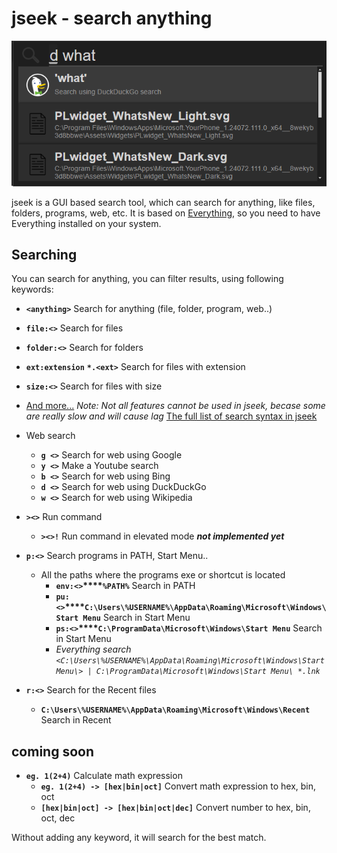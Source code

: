 # jseek - search anything

![Preview image of jseek](.github/preview.png)

jseek is a GUI based search tool, which can search for anything, like files, folders, programs, web, etc. It is based on [Everything](https://www.voidtools.com/), so you need to have Everything installed on your system.

## Searching

You can search for anything, you can filter results, using following keywords:

- **`<anything>`** Search for anything (file, folder, program, web..)
- **`file:<>`** Search for files
- **`folder:<>`**  Search for folders

- **`ext:extension`** **`*.<ext>`** Search for files with extension
- **`size:<>`** Search for files with size
- [And more...](https://www.voidtools.com/support/everything/searching/) _Note: Not all features cannot be used in jseek, becase some are really slow and will cause lag_ [The full list of search syntax in jseek](src/config.js)

- Web search
  - **`g <>`** Search for web using Google
  - **`y <>`** Make a Youtube search
  - **`b <>`** Search for web using Bing
  - **`d <>`** Search for web using DuckDuckGo
  - **`w <>`** Search for web using Wikipedia
- **`><>`** Run command
  - **`><>!`** Run command in elevated mode _**not implemented yet**_
- **`p:<>`** Search programs in PATH, Start Menu..
  - All the paths where the programs exe or shortcut is located
    - **`env:<>`****`%PATH%`** Search in PATH
    - **`pu:<>`****`C:\Users\%USERNAME%\AppData\Roaming\Microsoft\Windows\Start Menu`** Search in Start Menu
    - **`ps:<>`****`C:\ProgramData\Microsoft\Windows\Start Menu`** Search in Start Menu
    - _Everything search `<C:\Users\%USERNAME%\AppData\Roaming\Microsoft\Windows\Start Menu\> | C:\ProgramData\Microsoft\Windows\Start Menu\ *.lnk`_
- **`r:<>`** Search for the Recent files
  - **`C:\Users\%USERNAME%\AppData\Roaming\Microsoft\Windows\Recent`** Search in Recent

## coming soon

- **`eg. 1(2+4)`** Calculate math expression
  - **`eg. 1(2+4) -> [hex|bin|oct]`** Convert math expression to hex, bin, oct
  - **`[hex|bin|oct] -> [hex|bin|oct|dec]`** Convert number to hex, bin, oct, dec

Without adding any keyword, it will search for the best match.
